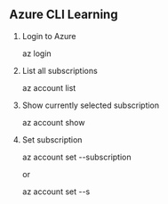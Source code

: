 ##  Azure CLI Learning

1. Login to Azure

    az login
    
2. List all subscriptions

    az account list
    
3. Show currently selected subscription

    az account show
    
4. Set subscription

    az account set --subscription <name or id>
    
    or
    
    az account set --s <name or id>

